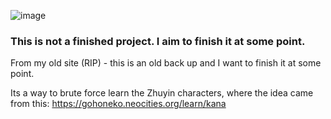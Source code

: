 ![image](https://github.com/user-attachments/assets/275d624e-54c8-4394-a2f2-083bd0e10f78)

### This is not a finished project. I aim to finish it at some point.

From my old site (RIP) - this is an old back up and I want to finish it at some point.

Its a way to brute force learn the Zhuyin characters, where the idea came from this: https://gohoneko.neocities.org/learn/kana
